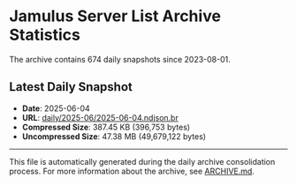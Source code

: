 # Jamulus Server List Archive Statistics

The archive contains 674 daily snapshots since 2023-08-01.

## Latest Daily Snapshot

- **Date**: 2025-06-04
- **URL**: [daily/2025-06/2025-06-04.ndjson.br](https://jamulus-archive.ap-south-1.linodeobjects.com/main/daily/2025-06/2025-06-04.ndjson.br)
- **Compressed Size**: 387.45 KB (396,753 bytes)
- **Uncompressed Size**: 47.38 MB (49,679,122 bytes)

---

This file is automatically generated during the daily archive consolidation process.
For more information about the archive, see [ARCHIVE.md](ARCHIVE.md).
